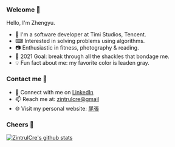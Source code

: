 ### Welcome 👋

Hello, I'm Zhengyu. 

- 👤 I'm a software developer at Timi Studios, Tencent.
- ⌨ Interested in solving problems using algorithms.
- 📷 Enthusiastic in fitness, photography & reading.
- 🎯 2021 Goal: break through all the shackles that bondage me.
- 💡 Fun fact about me: my favorite color is leaden gray.


### Contact me 📧

- 💼 Connect with me on [LinkedIn](https://www.linkedin.com/in/zhengyu-chen-19065a164/)
- 📫 Reach me at: [zintrulcre@gmail](mailto:zintrulcre@gmail)
- 🌐 Visit my personal website: [尾張](https://zintrulcre.vip/)


### Cheers 🍻

[![ZintrulCre's github stats](https://github-readme-stats.vercel.app/api?username=ZintrulCre&theme=blueberry)](https://github.com/anuraghazra/github-readme-stats)
